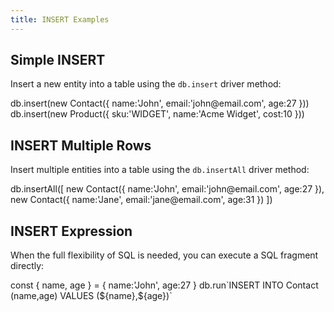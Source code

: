 ```yaml
---
title: INSERT Examples
---
```


## Simple INSERT

Insert a new entity into a table using the `db.insert` driver method:

<live-preview>
db.insert(new Contact({ name:'John', email:'john@email.com', age:27 }))
db.insert(new Product({ sku:'WIDGET', name:'Acme Widget', cost:10 }))
</live-preview>

## INSERT Multiple Rows

Insert multiple entities into a table using the `db.insertAll` driver method:

<live-preview>
db.insertAll([
    new Contact({ name:'John', email:'john@email.com', age:27 }),
    new Contact({ name:'Jane', email:'jane@email.com', age:31 })
])
</live-preview>

## INSERT Expression

When the full flexibility of SQL is needed, you can execute a SQL fragment directly:

<live-preview>
const { name, age } = { name:'John', age:27 }
db.run`INSERT INTO Contact (name,age) VALUES (${name},${age})`
</live-preview>